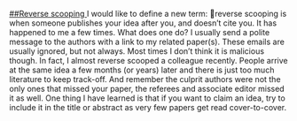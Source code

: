 [##Reverse scooping ](https://simplystatistics.org/2011/12/03/reverse-scooping/)
I would like to define a new term: reverse scooping is when someone publishes your idea after you, and doesn’t cite you. It has happened to me a few times. What does one do? I usually send a polite message to the authors with a link to my related paper(s). These emails are usually ignored, but not always. Most times I don’t think it is malicious though. In fact, I almost reverse scooped a colleague recently.  People arrive at the same idea a few months (or years) later and there is just too much literature to keep track-off. And remember the culprit authors were not the only ones that missed your paper, the referees and associate editor missed it as well. One thing I have learned is that if you want to claim an idea, try to include it in the title or abstract as very few papers get read cover-to-cover.
